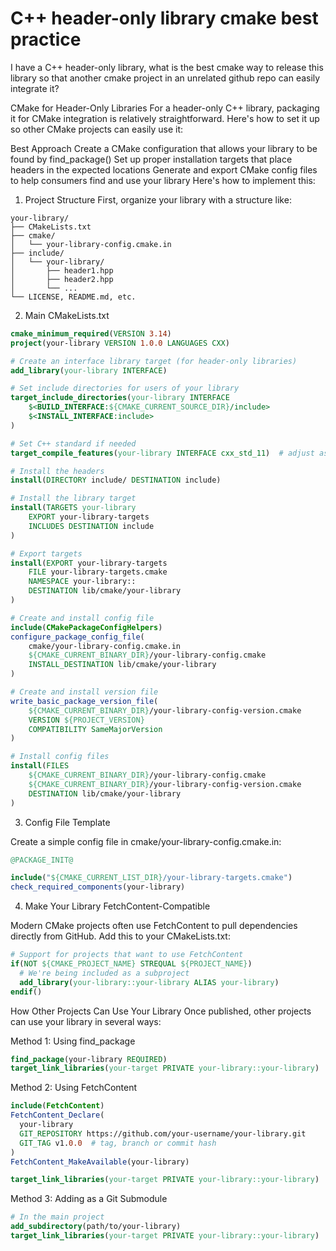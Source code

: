 # C++ header-only library cmake best practice


I have a C++ header-only library, what is the best cmake way to release this library so that another cmake project in an unrelated github repo can easily integrate it?

CMake for Header-Only Libraries
For a header-only C++ library, packaging it for CMake integration is relatively straightforward. Here's how to set it up so other CMake projects can easily use it:

Best Approach
Create a CMake configuration that allows your library to be found by find_package()
Set up proper installation targets that place headers in the expected locations
Generate and export CMake config files to help consumers find and use your library
Here's how to implement this:

1. Project Structure
First, organize your library with a structure like:

```verbatim
your-library/
├── CMakeLists.txt
├── cmake/
│   └── your-library-config.cmake.in
├── include/
│   └── your-library/
│       ├── header1.hpp
│       ├── header2.hpp
│       └── ...
└── LICENSE, README.md, etc.
```

2. Main CMakeLists.txt

```cmake
cmake_minimum_required(VERSION 3.14)
project(your-library VERSION 1.0.0 LANGUAGES CXX)

# Create an interface library target (for header-only libraries)
add_library(your-library INTERFACE)

# Set include directories for users of your library
target_include_directories(your-library INTERFACE
    $<BUILD_INTERFACE:${CMAKE_CURRENT_SOURCE_DIR}/include>
    $<INSTALL_INTERFACE:include>
)

# Set C++ standard if needed
target_compile_features(your-library INTERFACE cxx_std_11)  # adjust as needed

# Install the headers
install(DIRECTORY include/ DESTINATION include)

# Install the library target
install(TARGETS your-library
    EXPORT your-library-targets
    INCLUDES DESTINATION include
)

# Export targets
install(EXPORT your-library-targets
    FILE your-library-targets.cmake
    NAMESPACE your-library::
    DESTINATION lib/cmake/your-library
)

# Create and install config file
include(CMakePackageConfigHelpers)
configure_package_config_file(
    cmake/your-library-config.cmake.in
    ${CMAKE_CURRENT_BINARY_DIR}/your-library-config.cmake
    INSTALL_DESTINATION lib/cmake/your-library
)

# Create and install version file
write_basic_package_version_file(
    ${CMAKE_CURRENT_BINARY_DIR}/your-library-config-version.cmake
    VERSION ${PROJECT_VERSION}
    COMPATIBILITY SameMajorVersion
)

# Install config files
install(FILES
    ${CMAKE_CURRENT_BINARY_DIR}/your-library-config.cmake
    ${CMAKE_CURRENT_BINARY_DIR}/your-library-config-version.cmake
    DESTINATION lib/cmake/your-library
)
```

3. Config File Template

Create a simple config file in cmake/your-library-config.cmake.in:

```cmake
@PACKAGE_INIT@

include("${CMAKE_CURRENT_LIST_DIR}/your-library-targets.cmake")
check_required_components(your-library)
```

4. Make Your Library FetchContent-Compatible

Modern CMake projects often use FetchContent to pull dependencies directly from GitHub. Add this to your CMakeLists.txt:

```cmake
# Support for projects that want to use FetchContent
if(NOT ${CMAKE_PROJECT_NAME} STREQUAL ${PROJECT_NAME})
  # We're being included as a subproject
  add_library(your-library::your-library ALIAS your-library)
endif()
```

How Other Projects Can Use Your Library
Once published, other projects can use your library in several ways:

Method 1: Using find_package

```cmake
find_package(your-library REQUIRED)
target_link_libraries(your-target PRIVATE your-library::your-library)
```

Method 2: Using FetchContent

```cmake
include(FetchContent)
FetchContent_Declare(
  your-library
  GIT_REPOSITORY https://github.com/your-username/your-library.git
  GIT_TAG v1.0.0  # tag, branch or commit hash
)
FetchContent_MakeAvailable(your-library)

target_link_libraries(your-target PRIVATE your-library::your-library)
```

Method 3: Adding as a Git Submodule

```cmake
# In the main project
add_subdirectory(path/to/your-library)
target_link_libraries(your-target PRIVATE your-library::your-library)
```







